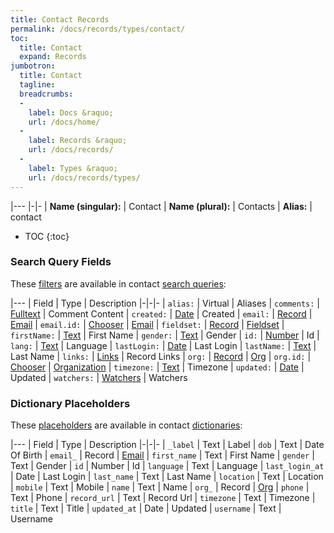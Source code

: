 ```yaml
---
title: Contact Records
permalink: /docs/records/types/contact/
toc:
  title: Contact
  expand: Records
jumbotron:
  title: Contact
  tagline: 
  breadcrumbs:
  -
    label: Docs &raquo;
    url: /docs/home/
  -
    label: Records &raquo;
    url: /docs/records/
  -
    label: Types &raquo;
    url: /docs/records/types/
---
```


|---
|-|-
| **Name (singular):** | Contact
| **Name (plural):** | Contacts
| **Alias:** | contact

* TOC
{:toc}

### Search Query Fields

These [filters](/docs/search/filters/) are available in contact [search queries](/docs/search/):

|---
| Field | Type | Description
|-|-|-
| `alias:` | Virtual | Aliases
| `comments:` | [Fulltext](/docs/search/filters/fulltext/) | Comment Content
| `created:` | [Date](/docs/search/filters/dates/) | Created
| `email:` | [Record](/docs/search/deep-search/) | [Email](/docs/records/types/address/)
| `email.id:` | [Chooser](/docs/search/filters/choosers/) | [Email](/docs/records/types/address/)
| `fieldset:` | [Record](/docs/search/deep-search/) | [Fieldset](/docs/records/types/custom_fieldset/)
| `firstName:` | [Text](/docs/search/filters/text/) | First Name
| `gender:` | [Text](/docs/search/filters/text/) | Gender
| `id:` | [Number](/docs/search/filters/numbers/) | Id
| `lang:` | [Text](/docs/search/filters/text/) | Language
| `lastLogin:` | [Date](/docs/search/filters/dates/) | Last Login
| `lastName:` | [Text](/docs/search/filters/text/) | Last Name
| `links:` | [Links](/docs/search/filters/links/) | Record Links
| `org:` | [Record](/docs/search/deep-search/) | [Org](/docs/records/types/org/)
| `org.id:` | [Chooser](/docs/search/filters/choosers/) | [Organization](/docs/records/types/org/)
| `timezone:` | [Text](/docs/search/filters/text/) | Timezone
| `updated:` | [Date](/docs/search/filters/dates/) | Updated
| `watchers:` | [Watchers](/docs/search/filters/watchers/) | Watchers

### Dictionary Placeholders

These [placeholders](/docs/bots/scripting/placeholders/) are available in contact [dictionaries](/docs/bots/behaviors/dictionaries/):

|---
| Field | Type | Description
|-|-|-
| `_label` | Text | Label
| `dob` | Text | Date Of Birth
| `email_` | Record | [Email](/docs/records/types/contact/)
| `first_name` | Text | First Name
| `gender` | Text | Gender
| `id` | Number | Id
| `language` | Text | Language
| `last_login_at` | Date | Last Login
| `last_name` | Text | Last Name
| `location` | Text | Location
| `mobile` | Text | Mobile
| `name` | Text | Name
| `org_` | Record | [Org](/docs/records/types/contact/)
| `phone` | Text | Phone
| `record_url` | Text | Record Url
| `timezone` | Text | Timezone
| `title` | Text | Title
| `updated_at` | Date | Updated
| `username` | Text | Username
